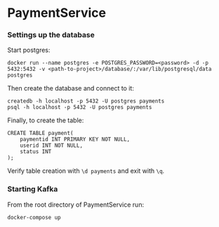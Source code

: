 # PaymentService

### Settings up the database
Start postgres:
```
docker run --name postgres -e POSTGRES_PASSWORD=<password> -d -p 5432:5432 -v <path-to-project>/database/:/var/lib/postgresql/data postgres
```

Then create the database and connect to it:
```
createdb -h localhost -p 5432 -U postgres payments
psql -h localhost -p 5432 -U postgres payments 
```

Finally, to create the table:
```postgres-sql
CREATE TABLE payment(
    paymentid INT PRIMARY KEY NOT NULL,
    userid INT NOT NULL,
    status INT
);
```

Verify table creation with `\d payments` and exit with `\q`.

### Starting Kafka
From the root directory of PaymentService run:
```
docker-compose up
```